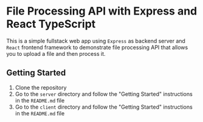 # File Processing API with Express and React TypeScript

This is a simple fullstack web app using `Express` as backend server and `React` frontend framework to demonstrate file processing API that allows you to upload a file and then process it.

## Getting Started

1. Clone the repository
2. Go to the `server` directory and follow the "Getting Started" instructions in the `README.md` file
3. Go to the `client` directory and follow the "Getting Started" instructions in the `README.md` file
